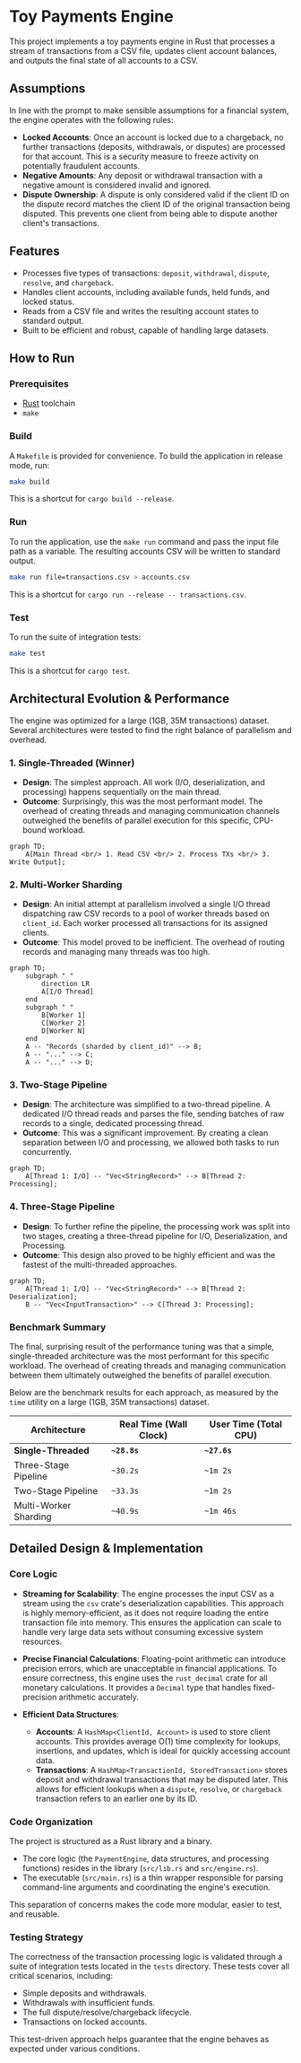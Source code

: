 # Toy Payments Engine

This project implements a toy payments engine in Rust that processes a stream of transactions from a CSV file, updates client account balances, and outputs the final state of all accounts to a CSV.

## Assumptions

In line with the prompt to make sensible assumptions for a financial system, the engine operates with the following rules:

- **Locked Accounts**: Once an account is locked due to a chargeback, no further transactions (deposits, withdrawals, or disputes) are processed for that account. This is a security measure to freeze activity on potentially fraudulent accounts.
- **Negative Amounts**: Any deposit or withdrawal transaction with a negative amount is considered invalid and ignored.
- **Dispute Ownership**: A dispute is only considered valid if the client ID on the dispute record matches the client ID of the original transaction being disputed. This prevents one client from being able to dispute another client's transactions.

## Features

- Processes five types of transactions: `deposit`, `withdrawal`, `dispute`, `resolve`, and `chargeback`.
- Handles client accounts, including available funds, held funds, and locked status.
- Reads from a CSV file and writes the resulting account states to standard output.
- Built to be efficient and robust, capable of handling large datasets.

## How to Run

### Prerequisites

- [Rust](https://www.rust-lang.org/tools/install) toolchain
- `make`

### Build

A `Makefile` is provided for convenience. To build the application in release mode, run:
```sh
make build
```
This is a shortcut for `cargo build --release`.

### Run

To run the application, use the `make run` command and pass the input file path as a variable. The resulting accounts CSV will be written to standard output.

```sh
make run file=transactions.csv > accounts.csv
```

This is a shortcut for `cargo run --release -- transactions.csv`.

### Test

To run the suite of integration tests:

```sh
make test
```
This is a shortcut for `cargo test`.

## Architectural Evolution & Performance

The engine was optimized for a large (1GB, 35M transactions) dataset. Several architectures were tested to find the right balance of parallelism and overhead.

### 1. Single-Threaded (Winner)

- **Design**: The simplest approach. All work (I/O, deserialization, and processing) happens sequentially on the main thread.
- **Outcome**: Surprisingly, this was the most performant model. The overhead of creating threads and managing communication channels outweighed the benefits of parallel execution for this specific, CPU-bound workload.

```mermaid
graph TD;
    A[Main Thread <br/> 1. Read CSV <br/> 2. Process TXs <br/> 3. Write Output];
```

### 2. Multi-Worker Sharding

- **Design**: An initial attempt at parallelism involved a single I/O thread dispatching raw CSV records to a pool of worker threads based on `client_id`. Each worker processed all transactions for its assigned clients.
- **Outcome**: This model proved to be inefficient. The overhead of routing records and managing many threads was too high.

```mermaid
graph TD;
    subgraph " "
        direction LR
        A[I/O Thread]
    end
    subgraph " "
        B[Worker 1]
        C[Worker 2]
        D[Worker N]
    end
    A -- "Records (sharded by client_id)" --> B;
    A -- "..." --> C;
    A -- "..." --> D;
```

### 3. Two-Stage Pipeline

- **Design**: The architecture was simplified to a two-thread pipeline. A dedicated I/O thread reads and parses the file, sending batches of raw records to a single, dedicated processing thread.
- **Outcome**: This was a significant improvement. By creating a clean separation between I/O and processing, we allowed both tasks to run concurrently.

```mermaid
graph TD;
    A[Thread 1: I/O] -- "Vec<StringRecord>" --> B[Thread 2: Processing];
```

### 4. Three-Stage Pipeline

- **Design**: To further refine the pipeline, the processing work was split into two stages, creating a three-thread pipeline for I/O, Deserialization, and Processing.
- **Outcome**: This design also proved to be highly efficient and was the fastest of the multi-threaded approaches.

```mermaid
graph TD;
    A[Thread 1: I/O] -- "Vec<StringRecord>" --> B[Thread 2: Deserialization];
    B -- "Vec<InputTransaction>" --> C[Thread 3: Processing];
```

### Benchmark Summary

The final, surprising result of the performance tuning was that a simple, single-threaded architecture was the most performant for this specific workload. The overhead of creating threads and managing communication between them ultimately outweighed the benefits of parallel execution.

Below are the benchmark results for each approach, as measured by the `time` utility on a large (1GB, 35M transactions) dataset.

| Architecture             | Real Time (Wall Clock) | User Time (Total CPU) |
| ------------------------ | ---------------------- | --------------------- |
| **Single-Threaded**      | **`~28.8s`**           | **`~27.6s`**          |
| Three-Stage Pipeline     | `~30.2s`               | `~1m 2s`              |
| Two-Stage Pipeline       | `~33.3s`               | `~1m 2s`              |
| Multi-Worker Sharding    | `~40.9s`               | `~1m 46s`             |

## Detailed Design & Implementation

### Core Logic

- **Streaming for Scalability**: The engine processes the input CSV as a stream using the `csv` crate's deserialization capabilities. This approach is highly memory-efficient, as it does not require loading the entire transaction file into memory. This ensures the application can scale to handle very large data sets without consuming excessive system resources.

- **Precise Financial Calculations**: Floating-point arithmetic can introduce precision errors, which are unacceptable in financial applications. To ensure correctness, this engine uses the `rust_decimal` crate for all monetary calculations. It provides a `Decimal` type that handles fixed-precision arithmetic accurately.

- **Efficient Data Structures**:
  - **Accounts**: A `HashMap<ClientId, Account>` is used to store client accounts. This provides average O(1) time complexity for lookups, insertions, and updates, which is ideal for quickly accessing account data.
  - **Transactions**: A `HashMap<TransactionId, StoredTransaction>` stores deposit and withdrawal transactions that may be disputed later. This allows for efficient lookups when a `dispute`, `resolve`, or `chargeback` transaction refers to an earlier one by its ID.

### Code Organization

The project is structured as a Rust library and a binary.
- The core logic (the `PaymentEngine`, data structures, and processing functions) resides in the library (`src/lib.rs` and `src/engine.rs`).
- The executable (`src/main.rs`) is a thin wrapper responsible for parsing command-line arguments and coordinating the engine's execution.

This separation of concerns makes the code more modular, easier to test, and reusable.

### Testing Strategy

The correctness of the transaction processing logic is validated through a suite of integration tests located in the `tests` directory. These tests cover all critical scenarios, including:
- Simple deposits and withdrawals.
- Withdrawals with insufficient funds.
- The full dispute/resolve/chargeback lifecycle.
- Transactions on locked accounts.

This test-driven approach helps guarantee that the engine behaves as expected under various conditions.